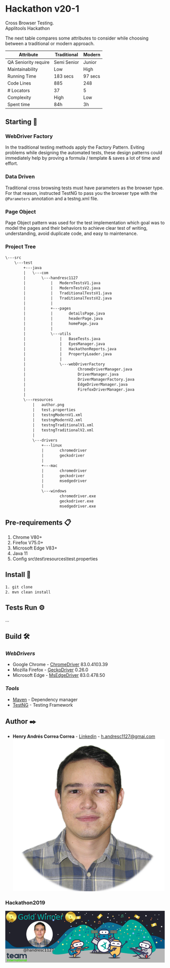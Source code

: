 # Hackathon v20-1
Cross Browser Testing.\
Applitools Hackathon

The next table compares some attributes to consider while choosing between 
a traditional or modern approach.

| Attribute| Traditional | Modern |
| ----------- | ----------- |----------- |
| QA Seniority require | Semi Senior | Junior |
| Maintainability | Low | High |
| Running Time | 183 secs | 97 secs |
| Code Lines | 885 | 248 |
| # Locators | 37 | 5 |
| Complexity | High | Low |
| Spent time | 84h | 3h |


## Starting 🚀

### WebDriver Factory
In the traditional testing methods apply the Factory Pattern. 
Eviting problems while designing the automated tests, these 
design patterns could immediately help by proving a formula /
template & saves a lot of time and effort.

### Data Driven
Traditional cross browsing tests must have parameters as the 
browser type. For that reason, instructed TestNG to pass you 
the browser type with the `@Parameters` annotation and a testng.xml file.

### Page Object
Page Object pattern was used for the test implementation which
 goal was to model the pages and their behaviors to achieve clear
  test of writing, understanding, avoid duplicate code, and easy
   to maintenance.

### Project Tree
```
\---src
    \---test
        +---java
        |   \---com
        |       \---handresc1127
        |           |   ModernTestsV1.java
        |           |   ModernTestsV2.java
        |           |   TraditionalTestsV1.java
        |           |   TraditionalTestsV2.java
        |           |
        |           +---pages
        |           |       detailsPage.java
        |           |       headerPage.java
        |           |       homePage.java
        |           |
        |           \---utils
        |               |   BaseTests.java
        |               |   EyesManager.java
        |               |   HackathonReports.java
        |               |   PropertyLoader.java
        |               |
        |               \---webDriverFactory
        |                       ChromeDriverManager.java
        |                       DriverManager.java
        |                       DriverManagerFactory.java
        |                       EdgeDriverManager.java
        |                       FirefoxDriverManager.java
        |
        \---resources
            |   author.png
            |   test.properties
            |   testngModernV1.xml
            |   testngModernV2.xml
            |   testngTraditionalV1.xml
            |   testngTraditionalV2.xml
            |
            \---drivers
                +---linux
                |       chromedriver
                |       geckodriver
                |
                +---mac
                |       chromedriver
                |       geckodriver
                |       msedgedriver
                |
                \---windows
                        chromedriver.exe
                        geckodriver.exe
                        msedgedriver.exe
```

## Pre-requirements 📋

1. Chrome V80+
2. Firefox V75.0+
3. Microsoft Edge V83+
4. Java 11
5. Config src\test\resources\test.properties

## Install 🔧

```
1. git clone
2. mvn clean install 
```

## Tests Run ⚙️

...


## Build 🛠️

### _WebDrivers_
* Google Chrome   - [ChromeDriver](https://chromedriver.chromium.org/downloads) 83.0.4103.39
* Mozilla Firefox - [GeckoDriver](https://github.com/mozilla/geckodriver/releases)  0.26.0
* Microsoft Edge  - [MsEdgeDriver](https://developer.microsoft.com/en-us/microsoft-edge/tools/webdriver/) 83.0.478.50

### _Tools_
* [Maven](https://maven.apache.org/) - Dependency manager
* [TestNG](https://testng.org/) - Testing Framework

## Author ✒️

* **Henry Andrés Correa Correa** - [Linkedin](https://www.linkedin.com/in/henryandrescorrea/) -  [h.andresc1127@gmai.com](mailto:h.andresc1127@gmai.com) \
![author](src/test/resources/author.png "Henry Andres Correa Correa")

### Hackathon2019
![GoldWinner](src/test/resources/goldWinner.jpg "Hackathon 2019")